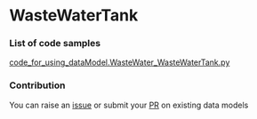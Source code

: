 # WasteWaterTank

### List of code samples 

<!-- 50-List of code -->

<!-- [code entry](link) -->
[code_for_using_dataModel.WasteWater_WasteWaterTank.py](https://github.com/smart-data-models/dataModel.WasteWater/blob/master/WasteWaterTank/code/code_for_using_dataModel.WasteWater_WasteWaterTank.py)


<!-- /50-List of code -->

### Contribution
You can raise an [issue](https://github.com/smart-data-models/dataModel.WasteWater/issues) or submit your [PR](https://github.com/smart-data-models/dataModel.WasteWater/pulls) on existing data models
